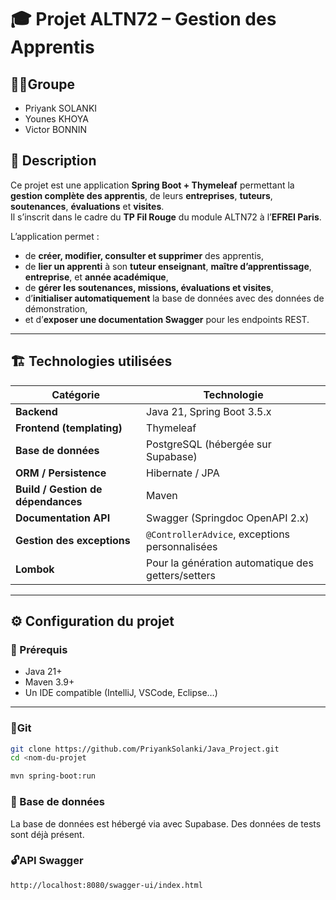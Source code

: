 # 🎓 Projet ALTN72 – Gestion des Apprentis 

## 👨‍💻Groupe
- Priyank SOLANKI
- Younes KHOYA
- Victor BONNIN

## 📘 Description

Ce projet est une application **Spring Boot + Thymeleaf** permettant la **gestion complète des apprentis**, de leurs **entreprises**, **tuteurs**, **soutenances**, **évaluations** et **visites**.  
Il s’inscrit dans le cadre du **TP Fil Rouge** du module ALTN72 à l’**EFREI Paris**.

L’application permet :
- de **créer, modifier, consulter et supprimer** des apprentis,
- de **lier un apprenti** à son **tuteur enseignant**, **maître d’apprentissage**, **entreprise**, et **année académique**,
- de **gérer les soutenances, missions, évaluations et visites**,
- d’**initialiser automatiquement** la base de données avec des données de démonstration,
- et d’**exposer une documentation Swagger** pour les endpoints REST.

---

## 🏗️ Technologies utilisées

| Catégorie | Technologie |
|------------|-------------|
| **Backend** | Java 21, Spring Boot 3.5.x |
| **Frontend (templating)** | Thymeleaf |
| **Base de données** | PostgreSQL (hébergée sur Supabase) |
| **ORM / Persistence** | Hibernate / JPA |
| **Build / Gestion de dépendances** | Maven |
| **Documentation API** | Swagger (Springdoc OpenAPI 2.x) |
| **Gestion des exceptions** | `@ControllerAdvice`, exceptions personnalisées |
| **Lombok** | Pour la génération automatique des getters/setters |

---

## ⚙️ Configuration du projet

### 🧩 Prérequis
- Java 21+
- Maven 3.9+
- Un IDE compatible (IntelliJ, VSCode, Eclipse…)

---

### 🍦Git
```bash
git clone https://github.com/PriyankSolanki/Java_Project.git
cd <nom-du-projet
```

```bash
mvn spring-boot:run
```

### 🧩 Base de données
La base de données est hébergé via avec Supabase.
Des données de tests sont déjà présent.

### 🔓API Swagger
```
http://localhost:8080/swagger-ui/index.html
```